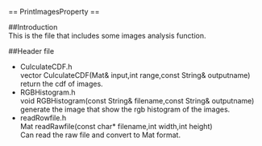 == PrintImagesProperty == 

##Introduction  
This is the file that includes some images analysis function.  

##Header file  
+ CulculateCDF.h  
vector<int> CulculateCDF(Mat& input,int range,const String& outputname)  
return the cdf of images.  
+ RGBHistogram.h  
void RGBHistogram(const String& filename,const String& outputname)  
generate the image that show the rgb histogram of the images.  
+ readRowfile.h  
Mat readRawfile(const char* filename,int width,int height)  
Can read the raw file and convert to Mat format.  


